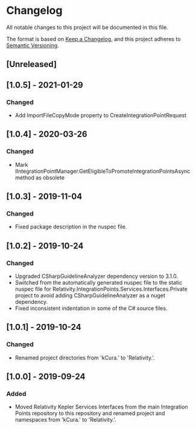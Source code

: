# Changelog
All notable changes to this project will be documented in this file.

The format is based on [Keep a Changelog](https://keepachangelog.com/en/1.0.0/),
and this project adheres to [Semantic Versioning](https://semver.org/spec/v2.0.0.html).

## [Unreleased]

## [1.0.5] - 2021-01-29
### Changed
- Add ImportFileCopyMode property to CreateIntegrationPointRequest

## [1.0.4] - 2020-03-26
### Changed
- Mark IIntegrationPointManager.GetEligibleToPromoteIntegrationPointsAsync method as obsolete

## [1.0.3] - 2019-11-04
### Changed
- Fixed package description in the nuspec file.

## [1.0.2] - 2019-10-24
### Changed
- Upgraded CSharpGuidelineAnalyzer dependency version to 3.1.0.
- Switched from the automatically generated nuspec file to the static nuspec file for Relativity.IntegrationPoints.Services.Interfaces.Private project to avoid adding CSharpGuidelineAnalyzer as a nuget dependency.
- Fixed inconsistent indentation in some of the C# source files.

## [1.0.1] - 2019-10-24
### Changed
- Renamed project directories from 'kCura.' to 'Relativity.'.

## [1.0.0] - 2019-09-24
### Added
- Moved Relativity Kepler Services Interfaces from the main Integration Points repository to this repository and renamed project and namespaces from 'kCura.' to 'Relativity.'.


